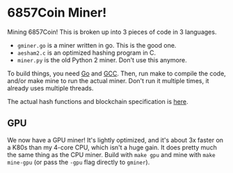 # 6857Coin Miner!

Mining 6857Coin! This is broken up into 3 pieces of code in 3 languages.

* `gminer.go` is a miner written in go. This is the good one.
* `aesham2.c` is an optimized hashing program in C.
* `miner.py` is the old Python 2 miner. Don't use this anymore.

To build things, you need [Go](https://golang.org/dl/) and
[GCC](https://gcc.gnu.org/install/binaries.html).
Then, run
    make
to compile the code, and/or
    make mine
to run the actual miner. Don't run it multiple times, it already uses multiple
threads.

The actual hash functions and blockchain specification is [here](6857Coin.md).

## GPU

We now have a GPU miner! It's lightly optimized, and it's about 3x faster on a
K80s than my 4-core CPU, which isn't a huge gain. It does pretty much the same
thing as the CPU miner. Build with `make gpu` and mine with `make mine-gpu` (or
pass the `-gpu` flag directly to `gminer`).
